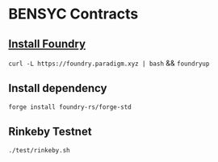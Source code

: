 # BENSYC Contracts

## [Install Foundry](https://getfoundry.sh/)
`curl -L https://foundry.paradigm.xyz | bash` && `foundryup`

## Install dependency
`forge install foundry-rs/forge-std`

## Rinkeby Testnet
 `./test/rinkeby.sh`
